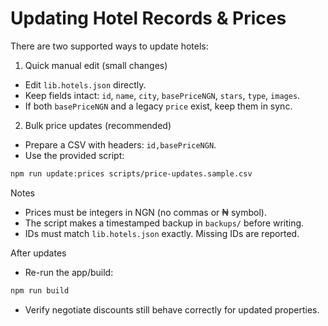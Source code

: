 # Updating Hotel Records & Prices

There are two supported ways to update hotels:

1) Quick manual edit (small changes)
- Edit `lib.hotels.json` directly.
- Keep fields intact: `id`, `name`, `city`, `basePriceNGN`, `stars`, `type`, `images`.
- If both `basePriceNGN` and a legacy `price` exist, keep them in sync.

2) Bulk price updates (recommended)
- Prepare a CSV with headers: `id,basePriceNGN`.
- Use the provided script:

```bash
npm run update:prices scripts/price-updates.sample.csv
```

Notes
- Prices must be integers in NGN (no commas or ₦ symbol).
- The script makes a timestamped backup in `backups/` before writing.
- IDs must match `lib.hotels.json` exactly. Missing IDs are reported.

After updates
- Re-run the app/build:

```bash
npm run build
```

- Verify negotiate discounts still behave correctly for updated properties.
